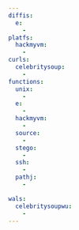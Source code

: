 ```yaml
---
diffis:
  e:
    -
platfs:
  hackmyvm:
    -
curls:
  celebritysoup:
    -
functions:
  unix:
    -
  e:
    -
  hackmyvm:
    -
  source:
    -
  stego:
    -
  ssh:
    -
  pathj:
    -

wals:
  celebritysoupwu:
    -
---
```

